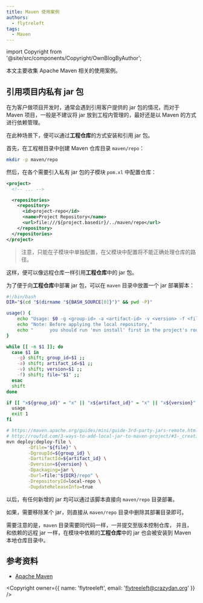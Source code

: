 ```yaml
---
title: Maven 使用案例
authors:
  - flytreleft
tags:
  - Maven
---
```


import Copyright from '@site/src/components/Copyright/OwnBlogByAuthor';

本文主要收集 Apache Maven 相关的使用案例。

<!-- more -->

## 引用项目内私有 jar 包

在为客户做项目开发时，通常会遇到引用客户提供的 jar 包的情况，而对于 Maven
项目，一般是不建议将 jar 放到工程内管理的，最好还是以 Maven 的方式进行依赖管理。

在此种场景下，便可以通过**工程仓库**的方式安装和引用 jar 包。

首先，在工程根目录中创建 Maven 仓库目录 `maven/repo`：

```bash
mkdir -p maven/repo
```

然后，在各个需要引入私有 jar 包的子模块 `pom.xl` 中配置仓库：

```xml title="<submodule>/pom.xml"
<project>
  <!-- ... -->

  <repositories>
    <repository>
      <id>project-repo</id>
      <name>Project Repository</name>
      <url>file:///${project.basedir}/../maven/repo</url>
    </repository>
  </repositories>
</project>
```

> 注意，只能在子模块中单独配置，在父模块中配置将不能正确处理仓库的路径。

这样，便可以像远程仓库一样引用**工程仓库**中的 jar 包。

为了便于向**工程仓库**中部署 jar 包，可以在 `maven` 目录中放置一个 jar
部署脚本：

```bash title="maven/install-file.sh"
#!/bin/bash
DIR="$(cd "$(dirname "${BASH_SOURCE[0]}")" && pwd -P)"

usage() {
    echo "Usage: $0 -g <group-id> -a <artifact-id> -v <version> -f <file>"
    echo "Note: Before applying the local repository,"
    echo "      you should run 'mvn install' first in the project's root directory"
}

while [[ -n $1 ]]; do
  case $1 in
    -g) shift; group_id=$1 ;;
    -a) shift; artifact_id=$1 ;;
    -v) shift; version=$1 ;;
    -f) shift; file="$1" ;;
  esac
  shift
done

if [[ "x${group_id}" = "x" || "x${artifact_id}" = "x" || "x${version}" = "x" || "x${file}" = "x" ]]; then
  usage
  exit 1
fi

# https://maven.apache.org/guides/mini/guide-3rd-party-jars-remote.html
# http://roufid.com/3-ways-to-add-local-jar-to-maven-project/#3-_creating_a_different_local_maven_repository
mvn deploy:deploy-file \
        -Dfile="${file}" \
        -DgroupId=${group_id} \
        -DartifactId=${artifact_id} \
        -Dversion=${version} \
        -Dpackaging=jar \
        -Durl=file:"${DIR}/repo" \
        -DrepositoryId=local-repo \
        -DupdateReleaseInfo=true
```

以后，有任何新增的 jar 均可以通过该脚本直接向 `maven/repo` 目录部署。

如果，需要移除某个 jar，则直接从 `maven/repo` 目录中删除其部署目录即可。

需要注意的是，`maven` 目录需要同代码一样，一并提交至版本控制仓库，
并且，和依赖的远程 jar 一样，在模块中依赖的**工程仓库**中的 jar 也会被安装到
Maven 本地仓库目录中。

## 参考资料

- [Apache Maven](https://maven.apache.org/)

<Copyright
owner={{
    name: 'flytreeleft', email: 'flytreeleft@crazydan.org'
  }}
/>

